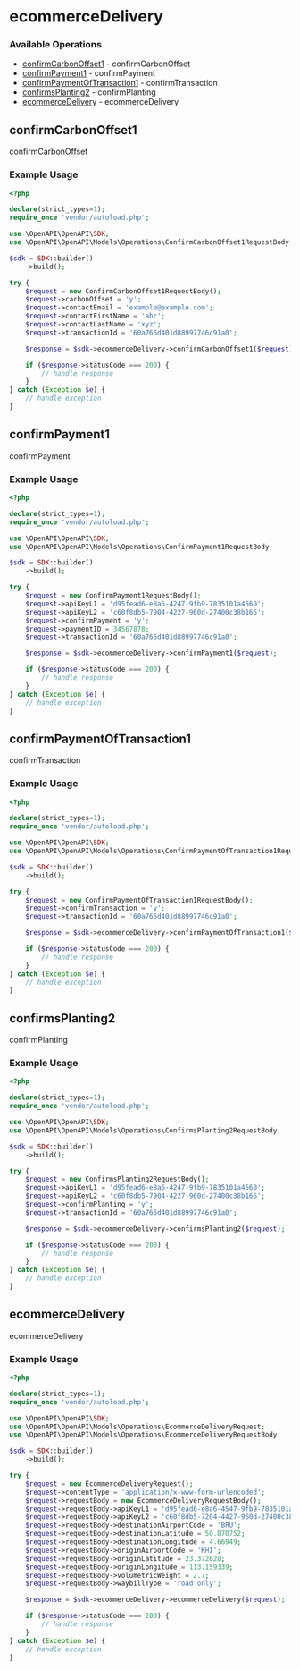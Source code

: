 # ecommerceDelivery

### Available Operations

* [confirmCarbonOffset1](#confirmcarbonoffset1) - confirmCarbonOffset
* [confirmPayment1](#confirmpayment1) - confirmPayment
* [confirmPaymentOfTransaction1](#confirmpaymentoftransaction1) - confirmTransaction
* [confirmsPlanting2](#confirmsplanting2) - confirmPlanting
* [ecommerceDelivery](#ecommercedelivery) - ecommerceDelivery

## confirmCarbonOffset1

confirmCarbonOffset

### Example Usage

```php
<?php

declare(strict_types=1);
require_once 'vendor/autoload.php';

use \OpenAPI\OpenAPI\SDK;
use \OpenAPI\OpenAPI\Models\Operations\ConfirmCarbonOffset1RequestBody;

$sdk = SDK::builder()
    ->build();

try {
    $request = new ConfirmCarbonOffset1RequestBody();
    $request->carbonOffset = 'y';
    $request->contactEmail = 'example@example.com';
    $request->contactFirstName = 'abc';
    $request->contactLastName = 'xyz';
    $request->transactionId = '60a766d401d88997746c91a0';

    $response = $sdk->ecommerceDelivery->confirmCarbonOffset1($request);

    if ($response->statusCode === 200) {
        // handle response
    }
} catch (Exception $e) {
    // handle exception
}
```

## confirmPayment1

confirmPayment

### Example Usage

```php
<?php

declare(strict_types=1);
require_once 'vendor/autoload.php';

use \OpenAPI\OpenAPI\SDK;
use \OpenAPI\OpenAPI\Models\Operations\ConfirmPayment1RequestBody;

$sdk = SDK::builder()
    ->build();

try {
    $request = new ConfirmPayment1RequestBody();
    $request->apiKeyL1 = 'd95fead6-e8a6-4247-9fb9-7835101a4560';
    $request->apiKeyL2 = 'c60f8db5-7904-4227-960d-27400c38b166';
    $request->confirmPayment = 'y';
    $request->paymentID = 34567878;
    $request->transactionId = '60a766d401d88997746c91a0';

    $response = $sdk->ecommerceDelivery->confirmPayment1($request);

    if ($response->statusCode === 200) {
        // handle response
    }
} catch (Exception $e) {
    // handle exception
}
```

## confirmPaymentOfTransaction1

confirmTransaction

### Example Usage

```php
<?php

declare(strict_types=1);
require_once 'vendor/autoload.php';

use \OpenAPI\OpenAPI\SDK;
use \OpenAPI\OpenAPI\Models\Operations\ConfirmPaymentOfTransaction1RequestBody;

$sdk = SDK::builder()
    ->build();

try {
    $request = new ConfirmPaymentOfTransaction1RequestBody();
    $request->confirmTransaction = 'y';
    $request->transactionId = '60a766d401d88997746c91a0';

    $response = $sdk->ecommerceDelivery->confirmPaymentOfTransaction1($request);

    if ($response->statusCode === 200) {
        // handle response
    }
} catch (Exception $e) {
    // handle exception
}
```

## confirmsPlanting2

confirmPlanting

### Example Usage

```php
<?php

declare(strict_types=1);
require_once 'vendor/autoload.php';

use \OpenAPI\OpenAPI\SDK;
use \OpenAPI\OpenAPI\Models\Operations\ConfirmsPlanting2RequestBody;

$sdk = SDK::builder()
    ->build();

try {
    $request = new ConfirmsPlanting2RequestBody();
    $request->apiKeyL1 = 'd95fead6-e8a6-4247-9fb9-7835101a4560';
    $request->apiKeyL2 = 'c60f8db5-7904-4227-960d-27400c38b166';
    $request->confirmPlanting = 'y';
    $request->transactionId = '60a766d401d88997746c91a0';

    $response = $sdk->ecommerceDelivery->confirmsPlanting2($request);

    if ($response->statusCode === 200) {
        // handle response
    }
} catch (Exception $e) {
    // handle exception
}
```

## ecommerceDelivery

ecommerceDelivery

### Example Usage

```php
<?php

declare(strict_types=1);
require_once 'vendor/autoload.php';

use \OpenAPI\OpenAPI\SDK;
use \OpenAPI\OpenAPI\Models\Operations\EcommerceDeliveryRequest;
use \OpenAPI\OpenAPI\Models\Operations\EcommerceDeliveryRequestBody;

$sdk = SDK::builder()
    ->build();

try {
    $request = new EcommerceDeliveryRequest();
    $request->contentType = 'application/x-www-form-urlencoded';
    $request->requestBody = new EcommerceDeliveryRequestBody();
    $request->requestBody->apiKeyL1 = 'd95fead6-e8a6-4547-9fb9-7835101a3960';
    $request->requestBody->apiKeyL2 = 'c60f8db5-7204-4427-960d-27400c38b166';
    $request->requestBody->destinationAirportCode = 'BRU';
    $request->requestBody->destinationLatitude = 50.870752;
    $request->requestBody->destinationLongitude = 4.66949;
    $request->requestBody->originAirportCode = 'KHI';
    $request->requestBody->originLatitude = 23.372628;
    $request->requestBody->originLongitude = 113.159339;
    $request->requestBody->volumetricWeight = 2.7;
    $request->requestBody->waybillType = 'road only';

    $response = $sdk->ecommerceDelivery->ecommerceDelivery($request);

    if ($response->statusCode === 200) {
        // handle response
    }
} catch (Exception $e) {
    // handle exception
}
```
